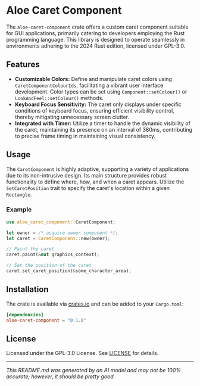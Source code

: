 # Aloe Caret Component

The `aloe-caret-component` crate offers a custom caret component suitable for GUI applications, primarily catering to developers employing the Rust programming language. This library is designed to operate seamlessly in environments adhering to the 2024 Rust edition, licensed under GPL-3.0.

## Features

- **Customizable Colors:** Define and manipulate caret colors using `CaretComponentColourIds`, facilitating a vibrant user interface development. Color types can be set using `Component::setColour()` or `LookAndFeel::setColour()` methods.
- **Keyboard Focus Sensitivity:** The caret only displays under specific conditions of keyboard focus, ensuring efficient visibility control, thereby mitigating unnecessary screen clutter.
- **Integrated with Timer:** Utilize a timer to handle the dynamic visibility of the caret, maintaining its presence on an interval of 380ms, contributing to precise frame timing in maintaining visual consistency.

## Usage
The `CaretComponent` is highly adaptive, supporting a variety of applications due to its non-intrusive design. Its main structure provides robust functionality to define where, how, and when a caret appears. Utilize the `SetCaretPosition` trait to specify the caret's location within a given `Rectangle`.

### Example

```rust
use aloe_caret_component::CaretComponent;

let owner = /* acquire owner component */;
let caret = CaretComponent::new(owner);

// Paint the caret
caret.paint(&mut graphics_context);

// Set the position of the caret
caret.set_caret_position(&some_character_area);
```

## Installation
The crate is available via [crates.io](https://crates.io/crates/aloe-caret-component) and can be added to your `Cargo.toml`:

```toml
[dependencies]
aloe-caret-component = "0.1.0"
```

## License
Licensed under the GPL-3.0 License. See [LICENSE](https://github.com/klebs6/aloe-rs/blob/main/LICENSE) for details.

---

*This README.md was generated by an AI model and may not be 100% accurate; however, it should be pretty good.*